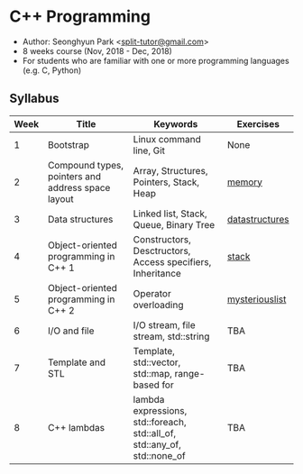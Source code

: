 # C++ Programming

* Author: Seonghyun Park <<split-tutor@gmail.com>>
* 8 weeks course (Nov, 2018 - Dec, 2018)
* For students who are familiar with one or more programming languages (e.g. C, Python)

## Syllabus
| Week | Title | Keywords | Exercises |
| --- | --- | --- | --- |
| 1 | Bootstrap | Linux command line, Git | None |
| 2 | Compound types, pointers and address space layout | Array, Structures, Pointers, Stack, Heap | [memory](https://github.com/split-tutor/memory) |
| 3 | Data structures | Linked list, Stack, Queue, Binary Tree | [datastructures](https://github.com/split-tutor/datastructures) |
| 4 | Object-oriented programming in C++ 1 | Constructors, Desctructors, Access specifiers, Inheritance | [stack](https://github.com/split-tutor/stack) |
| 5 | Object-oriented programming in C++ 2 | Operator overloading | [mysteriouslist](https://github.com/split-tutor/mysteriouslist) |
| 6 | I/O and file | I/O stream, file stream, std::string | TBA |
| 7 | Template and STL | Template, std::vector, std::map, range-based for | TBA |
| 8 | C++ lambdas | lambda expressions, std::foreach, std::all_of, std::any_of, std::none_of | TBA |
